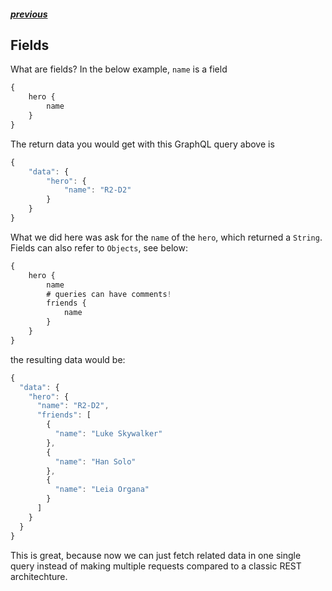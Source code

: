 ##### [previous](./queries.md)

## Fields

What are fields? In the below example, `name` is a field

```js
{
    hero {
        name
    }
}
```

The return data you would get with this GraphQL query above is

```js
{
    "data": {
        "hero": {
            "name": "R2-D2"
        }
    }
}
```

What we did here was ask for the `name` of the `hero`, which returned a `String`. Fields can also refer to `Objects`, see below:

```js
{
    hero {
        name
        # queries can have comments!
        friends {
            name
        }
    }
}
```

the resulting data would be:

```js
{
  "data": {
    "hero": {
      "name": "R2-D2",
      "friends": [
        {
          "name": "Luke Skywalker"
        },
        {
          "name": "Han Solo"
        },
        {
          "name": "Leia Organa"
        }
      ]
    }
  }
}
```

This is great, because now we can just fetch related data in one single query instead of making multiple requests compared to a classic REST architechture.
